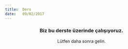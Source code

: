 ```yaml
---
title:  Ders
date:   09/02/2017
---
```


### <center>Biz bu derste üzerinde çalışıyoruz.</center>
<center>Lütfen daha sonra gelin.</center>